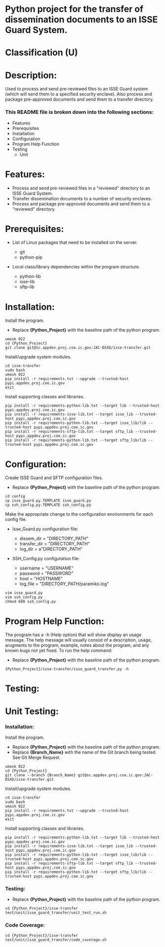 # Python project for the transfer of dissemination documents to an ISSE Guard System.
# Classification (U)

# Description:
  Used to process and send pre-reviewed files to an ISSE Guard system (which will send them to a specified security enclave).  Also process and package pre-approved documents and send them to a transfer directory.


###  This README file is broken down into the following sections:
  * Features
  * Prerequisites
  * Installation
  * Configuration
  * Program Help Function
  * Testing
    - Unit


# Features:
  * Process and send pre-reviewed files in a "reviewed" directory to an ISSE Guard System.
  * Transfer dissemination documents to a number of security enclaves.
  * Process and package pre-approved documents and send them to a "reviewed" directory.

# Prerequisites:

  * List of Linux packages that need to be installed on the server.
    - git
    - python-pip

  * Local class/library dependencies within the program structure.
    - python-lib
    - isse-lib
    - sftp-lib


# Installation:

Install the program.
  * Replace **{Python_Project}** with the baseline path of the python program.

```
umask 022
cd {Python_Project}
git clone git@sc.appdev.proj.coe.ic.gov:JAC-DSXD/isse-transfer.git
```

Install/upgrade system modules.

```
cd isse-transfer
sudo bash
umask 022
pip install -r requirements.txt --upgrade --trusted-host pypi.appdev.proj.coe.ic.gov
exit
```

Install supporting classes and libraries.
```
pip install -r requirements-python-lib.txt --target lib --trusted-host pypi.appdev.proj.coe.ic.gov
pip install -r requirements-isse-lib.txt --target isse_lib --trusted-host pypi.appdev.proj.coe.ic.gov
pip install -r requirements-python-lib.txt --target isse_lib/lib --trusted-host pypi.appdev.proj.coe.ic.gov
pip install -r requirements-sftp-lib.txt --target sftp_lib --trusted-host pypi.appdev.proj.coe.ic.gov
pip install -r requirements-python-lib.txt --target sftp_lib/lib --trusted-host pypi.appdev.proj.coe.ic.gov
```

# Configuration:

Create ISSE Guard and SFTP configuration files.
  * Replace **{Python_Project}** with the baseline path of the python program.

```
cd config
cp isse_guard.py.TEMPLATE isse_guard.py
cp ssh_config.py.TEMPLATE ssh_config.py
```

Make the appropriate change to the configuration environments for each config file.
 * Isse_Guard.py configuration file:
   - dissem_dir = "DIRECTORY_PATH"
   - transfer_dir = "DIRECTORY_PATH"
   - log_dir = a"DIRECTORY_PATH"

 * SSH_Config.py configutation file:
   - username = "USERNAME"
   - password = "PASSWORD"
   - host = "HOSTNAME"
   - log_file = "DIRECTORY_PATH/paramiko.log"

```
vim isse_guard.py
vim ssh_config.py
chmod 600 ssh_config.py
```


# Program Help Function:

  The program has a -h (Help option) that will show display an usage message.  The help message will usually consist of a description, usage, arugments to the program, example, notes about the program, and any known bugs not yet fixed.  To run the help command:
  * Replace **{Python_Project}** with the baseline path of the python program.

```
{Python_Project}/isse-transfer/isse_guard_transfer.py -h
```


# Testing:

# Unit Testing:

### Installation:

Install the program.
  * Replace **{Python_Project}** with the baseline path of the python program.
  * Replace **{Branch_Name}** with the name of the Git branch being tested.  See Git Merge Request.

```
umask 022
cd {Python_Project}
git clone --branch {Branch_Name} git@sc.appdev.proj.coe.ic.gov:JAC-DSXD/isse-transfer.git
```

Install/upgrade system modules.

```
cd isse-transfer
sudo bash
umask 022
pip install -r requirements.txt --upgrade --trusted-host pypi.appdev.proj.coe.ic.gov
exit
```

Install supporting classes and libraries.

```
pip install -r requirements-python-lib.txt --target lib --trusted-host pypi.appdev.proj.coe.ic.gov
pip install -r requirements-isse-lib.txt --target isse_lib --trusted-host pypi.appdev.proj.coe.ic.gov
pip install -r requirements-python-lib.txt --target isse_lib/lib --trusted-host pypi.appdev.proj.coe.ic.gov
pip install -r requirements-sftp-lib.txt --target sftp_lib --trusted-host pypi.appdev.proj.coe.ic.gov
pip install -r requirements-python-lib.txt --target sftp_lib/lib --trusted-host pypi.appdev.proj.coe.ic.gov
```

### Testing:
  * Replace **{Python_Project}** with the baseline path of the python program.

```
cd {Python_Project}/isse-transfer
test/unit/isse_guard_transfer/unit_test_run.sh
```

### Code Coverage:
```
cd {Python_Project}/isse-transfer
test/unit/isse_guard_transfer/code_coverage.sh
```

